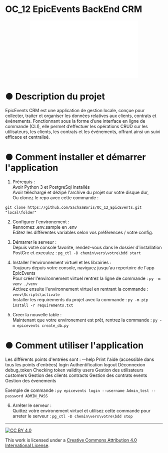 # OC_12 EpicEvents BackEnd CRM  

<p align="center"><img src="https://github.com/SachaaBoris/OC_12_EpicEvents/blob/main/static/logo_w.png" width="346"/></p>
  
# ● Description du projet  
EpicEvents CRM est une application de gestion locale, conçue pour collecter, traiter et organiser les données relatives aux clients, contrats et événements. Fonctionnant sous la forme d’une interface en ligne de commande (CLI), elle permet d’effectuer les opérations CRUD sur les utilisateurs, les clients, les contrats et les événements, offrant ainsi un suivi efficace et centralisé.  
  
# ● Comment installer et démarrer l'application  
1. Prérequis :  
    Avoir Python 3 et PostgreSql installés  
    Avoir téléchargé et dézipé l'archive du projet sur votre disque dur,  
    Ou clonez le repo avec cette commande :  
  ```  
  git clone https://github.com/SachaaBoris/OC_12_EpicEvents.git "local\folder"
  ```  
  
2. Configurer l'environement :    
	Rennomez .env.sample en .env  
	Editez les différentes variables selon vos préférences / votre config.

3. Démarrer le serveur :  
	Depuis votre console favorite, rendez-vous dans le dossier d'installation PostGre et executez : `pg_ctl -D chemin\vers\votre\bdd start`

4. Installer l'environnement virtuel et les librairies :  
    Toujours depuis votre console, naviguez jusqu'au repertoire de l'app EpicEvents  
    Pour créer l'environnement virtuel rentrez la ligne de commande : `py -m venv ./venv`  
    Activez ensuite l'environnement virtuel en rentrant la commande : `venv\Scripts\activate`  
    Installer les requirements du projet avec la commande : `py -m pip install -r requirements.txt`  
  
5. Creer la nouvelle table :  
    Maintenant que votre environement est prêt, rentrez la commande : `py -m epicevents create_db.py`
  
  
# ● Comment utiliser l'application  
Les différents points d'entrées sont :
--help		  Print l'aide (accessible dans tous les points d'entrées)
login         Authentification
logout        Déconnexion
debug_token   Checking token validity
users         Gestion des utilisateurs
customers     Gestion des clients
contracts     Gestion des contrats
events		  Gestion des évenements

Exemple de commande : `py epicevents login --username Admin_test --password ADMIN_PASS`  
  
  
6. Arrêter le serveur :   
    Quittez votre environement virtuel et utilisez cette commande pour arreter le serveur : `pg_ctl -D chemin\vers\votre\bdd stop`
  
---  
  
[![CC BY 4.0][cc-by-shield]][cc-by]  
  
This work is licensed under a [Creative Commons Attribution 4.0 International License][cc-by].  
  
[cc-by]: http://creativecommons.org/licenses/by/4.0/  
[cc-by-shield]: https://img.shields.io/badge/License-CC%20BY%204.0-lightgrey.svg  
